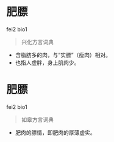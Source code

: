 # 肥膘
fei2 bio1
> 兴化方言词典
- 含脂肪多的肉，与“实膘”（瘦肉）相对。
- 也指人虚胖，身上肌肉少。

# 肥膘
fei2 bio1
> 如皋方言词典
- 肥肉的膘情，即肥肉的厚薄虚实。
